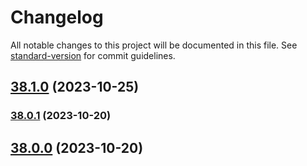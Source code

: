 # Changelog

All notable changes to this project will be documented in this file. See [standard-version](https://github.com/conventional-changelog/standard-version) for commit guidelines.

## [38.1.0](https://github.com/alex-lit/lint-kit/compare/v0.0.2...v38.1.0) (2023-10-25)

### [38.0.1](https://github.com/alex-lit/lint-kit/compare/v5.0.1...v38.0.1) (2023-10-20)

## [38.0.0](https://github.com/alex-lit/lint-kit/compare/v14.0.0...v38.0.0) (2023-10-20)
